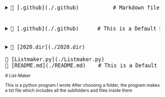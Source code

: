 <big><pre>
<details><summary>📂 [.github](./.github)           # Markdown files that GitHub looks for, like changelogs and issue templates
</pre></big>

<big><pre>
<details><summary>📂 [.github](./.github)      # This is a Default Markdownoooo
</summary><blockquote><details><summary>📂 [workflows](./.github/workflows)
</summary><blockquote>📄 [pythonpackage.yml](./.github/workflows/pythonpackage.yml) # new </blockquote></details></blockquote></details>

<details><summary>📂 [2020.dir](./2020.dir) 
</summary><blockquote>📄 [abc.txt](./2020.dir/abc.txt) </details>
📄 [Listmaker.py](./Listmaker.py)
📄 [README.md](./README.md)    # This is a Default Comment!
</pre></big>
# List-Maker

This is a python program I wrote
After choosing a folder, the program makes a txt file which includes all the subfolders and files inside them

